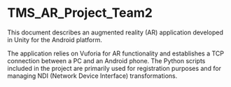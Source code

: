 # TMS_AR_Project_Team2

This document describes an augmented reality (AR) application developed in Unity for the Android platform. 

The application relies on Vuforia for AR functionality and establishes a TCP connection between a PC and an Android phone. The Python scripts included in the project are primarily used for registration purposes and for managing NDI (Network Device Interface) transformations.
